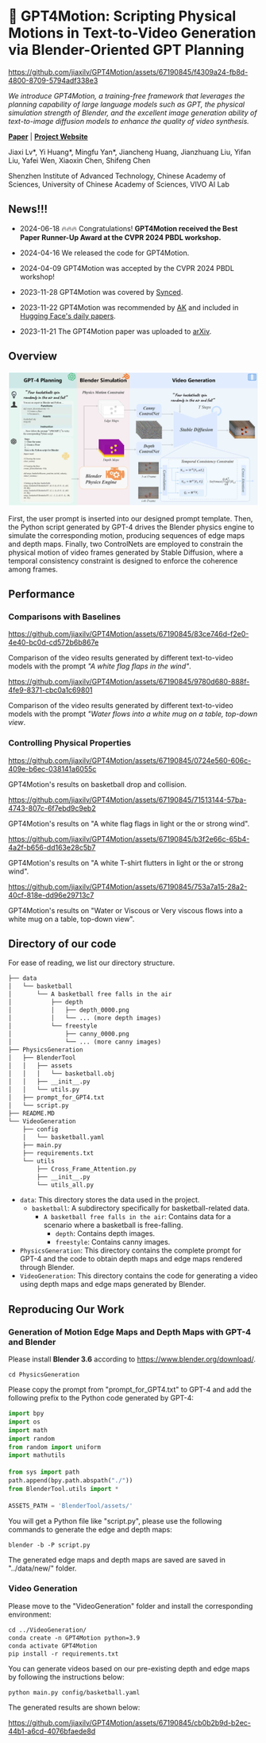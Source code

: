 # :basketball: GPT4Motion: Scripting Physical Motions in Text-to-Video Generation via Blender-Oriented GPT Planning

https://github.com/jiaxilv/GPT4Motion/assets/67190845/f4309a24-fb8d-4800-8709-5794adf338e3



*We introduce GPT4Motion, a training-free framework that leverages the planning capability of large language models such as GPT, the physical simulation strength of Blender, and the excellent image generation ability of text-to-image diffusion models to enhance the quality of video synthesis.*



[**Paper**](https://arxiv.org/abs/2311.12631) | [**Project Website**](https://gpt4motion.github.io/) 


Jiaxi Lv\*, Yi Huang\*, Mingfu Yan\*, Jiancheng Huang, Jianzhuang Liu, Yifan Liu, Yafei Wen, Xiaoxin Chen, Shifeng Chen

Shenzhen Institute of Advanced Technology, Chinese Academy of Sciences,  University of Chinese Academy of Sciences, VIVO AI Lab



## News!!!

* 2024-06-18  :fire::fire::fire: Congratulations! **GPT4Motion received the Best Paper Runner-Up Award at the CVPR 2024 PBDL workshop.**

* 2024-04-16  We released the code for GPT4Motion. 

* 2024-04-09  GPT4Motion was accepted by the CVPR 2024 PBDL workshop! 

* 2023-11-28  GPT4Motion was covered by [Synced](https://www.jiqizhixin.com/articles/2023-11-28-2).

* 2023-11-22  GPT4Motion was recommended by [AK](https://twitter.com/_akhaliq/status/1727172666455413187) and included in [Hugging Face's daily papers](https://huggingface.co/papers/2311.12631). 

* 2023-11-21  The GPT4Motion paper was uploaded to [arXiv](https://arxiv.org/abs/2311.12631).

## Overview

![image](./assets/imgs/framework.jpg)

First, the user prompt is inserted into our designed prompt template. Then, the Python script generated by GPT-4 drives the Blender physics engine to simulate the corresponding motion, producing sequences of edge maps and depth maps. Finally, two ControlNets are employed to constrain the physical motion of video frames generated by Stable Diffusion, where a temporal consistency constraint is designed to enforce the coherence among frames.


## Performance

### Comparisons with Baselines


https://github.com/jiaxilv/GPT4Motion/assets/67190845/83ce746d-f2e0-4e40-bc0d-cd572b6b867e

Comparison of the video results generated by different text-to-video models with the prompt *"A white flag flaps in the wind"*.


https://github.com/jiaxilv/GPT4Motion/assets/67190845/9780d680-888f-4fe9-8371-cbc0a1c69801

Comparison of the video results generated by different text-to-video models with the prompt *"Water flows into a white mug on a table, top-down view*.



### Controlling Physical Properties


https://github.com/jiaxilv/GPT4Motion/assets/67190845/0724e560-606c-409e-b6ec-038141a6055c


GPT4Motion's results on basketball drop and collision. 




https://github.com/jiaxilv/GPT4Motion/assets/67190845/71513144-57ba-4743-807c-6f7ebd9c9eb2

GPT4Motion's results on "A white flag flags in light or the or strong wind".


https://github.com/jiaxilv/GPT4Motion/assets/67190845/b3f2e66c-65b4-4a2f-b656-dd163e28c5b7


GPT4Motion's results on "A white T-shirt flutters in light or the or strong wind".




https://github.com/jiaxilv/GPT4Motion/assets/67190845/753a7a15-28a2-40cf-818e-dd96e29713c7



GPT4Motion's results on "Water or Viscous or Very viscous flows into a white mug on a table, top-down view".



## Directory of our code

For ease of reading, we list our directory structure.

```
├── data
│   └── basketball
│       └── A basketball free falls in the air
│           ├── depth
│           │   ├── depth_0000.png
│           │   └── ... (more depth images)
│           └── freestyle
│               ├── canny_0000.png
│               └── ... (more canny images)
├── PhysicsGeneration
│   ├── BlenderTool
│   │   ├── assets
│   │   │   └── basketball.obj
│   │   ├── __init__.py
│   │   └── utils.py
│   ├── prompt_for_GPT4.txt
│   └── script.py
├── README.MD
└── VideoGeneration
    ├── config
    │   └── basketball.yaml
    ├── main.py
    ├── requirements.txt
    └── utils
        ├── Cross_Frame_Attention.py
        ├── __init__.py
        └── utils_all.py
```
- `data`: This directory stores the data used in the project.
  - `basketball`: A subdirectory specifically for basketball-related data.
    - `A basketball free falls in the air`: Contains data for a scenario where a basketball is free-falling.
      - `depth`: Contains depth images.
      - `freestyle`: Contains canny images.
- `PhysicsGeneration`: This directory contains the complete prompt for GPT-4 and the code to obtain depth maps and edge maps rendered through Blender.
- `VideoGeneration`: This directory contains the code for generating a video using depth maps and edge maps generated by Blender.

## Reproducing Our Work

### Generation of Motion Edge Maps and Depth Maps with GPT-4 and Blender

Please install **Blender 3.6** according to https://www.blender.org/download/. 

```shell
cd PhysicsGeneration
```
Please copy the prompt from "prompt_for_GPT4.txt" to GPT-4 and add the following prefix to the Python code generated by GPT-4:
```Python
import bpy
import os
import math
import random
from random import uniform
import mathutils

from sys import path
path.append(bpy.path.abspath("./"))
from BlenderTool.utils import *

ASSETS_PATH = 'BlenderTool/assets/'
```
You will get a Python file like "script.py", please use the following commands to generate the edge and depth maps:
```shell
blender -b -P script.py
```
The generated edge maps and depth maps are saved are saved in "../data/new/" folder.

### Video Generation

Please move to the "VideoGeneration" folder and install the corresponding environment:

```shell
cd ../VideoGeneration/
conda create -n GPT4Motion python=3.9
conda activate GPT4Motion
pip install -r requirements.txt
```

You can generate videos based on our pre-existing depth and edge maps by following the instructions below:

```shell
python main.py config/basketball.yaml
```
The generated results are shown below:



https://github.com/jiaxilv/GPT4Motion/assets/67190845/cb0b2b9d-b2ec-44b1-a6cd-4076bfaede8d

